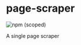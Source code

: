 # page-scraper

![npm (scoped)](https://img.shields.io/github/package-json/v/omar-zakaria/page-scraper)

A single page scraper
